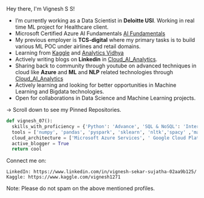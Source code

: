 
Hey there, I'm Vignesh S S!

     
-  I’m currently working as a Data Scientist in **Deloitte USI**. Working in real time ML project for Healthcare client.
-  Microsoft Certified Azure AI Fundamentals [AI Fundamentals](https://certification.microsoft.com/badge)
-  My previous employer is **TCS-digital** where my primary tasks is to build various ML POC under airlines and retail domains.
-  Learning from [Kaggle](https://www.kaggle.com/) and [Analytics Vidhya](https://www.analyticsvidhya.com/)
-  Actively writing blogs on **Linkedin** in [Cloud_AI_Analytics](https://www.linkedin.com/company/cloud-ai-analytics/?viewAsMember=true).
-  Sharing back to community through youtube on advanced techniques in cloud like **Azure** and **ML** and **NLP** related technologies through
   [Cloud_AI_Analytics](https://www.youtube.com/channel/UCBhgeLTsXfbOCftTUu9nHSw)
-  Actively learning and looking for better opportunities in Machine Learning and Bigdata technologies.
-  Open for collaborations in Data Science and Machine Learning projects.

    
-> Scroll down to see my Pinned Repositories.

```python
def vignesh_07():
  skills_with_proficiency = {'Python': 'Advance', 'SQL & NoSQL': 'Intermediate', 'DSA': 'Intermidiate', 'Statistics' : 'Advance'}
  tools = ['numpy', 'pandas', 'pyspark', 'sklearn', 'nltk','spacy' ,'matplotlib', 'seaborn', 'keras', 'flask', 'powerBI', 'pyspark', 'time series', 'devops', 'Bigdata technologies']
  cloud_architecture = ['Microsoft Azure Services', ' Google Cloud Platform']
  active_blogger = True
  return cool
```

Connect me on:

    LinkedIn: https://www.linkedin.com/in/vignesh-sekar-sujatha-02aa9b125/
    Kaggle: https://www.kaggle.com/vignesh1271
    
Note: Please do not spam on the above mentioned profiles.

